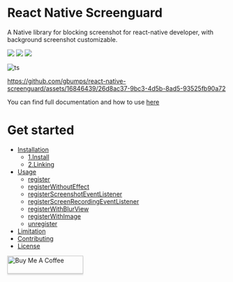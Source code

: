 <p align="center">
  <h1>React Native Screenguard</h1>
  <p>A Native library for blocking screenshot for react-native developer, with background screenshot customizable.</p>
  <a href="https://github.com/prettier/prettier"><img src="https://img.shields.io/badge/styled_with-prettier-ff69b4.svg"></a>
  <a href="https://opensource.org/licenses/MIT"><img src="https://img.shields.io/badge/License-MIT-blue.svg"></a>
  <a href="https://aleen42.github.io/badges/src/eslint.svg"><img src="https://aleen42.github.io/badges/src/eslint.svg"></a>
</p>

![ts](https://flat.badgen.net/badge/Built%20With/TypeScript/blue)


https://github.com/gbumps/react-native-screenguard/assets/16846439/26d8ac37-9bc3-4d5b-8ad5-93525fb90a72

You can find full documentation and how to use [here](https://gbumps.github.io/react-native-screenguard)


# Get started

<!--ts-->
  * [Installation](#installation)
    * [1.Install](https://gbumps.github.io/react-native-screenguard/docs/getting-started/install)
    * [2.Linking](https://gbumps.github.io/react-native-screenguard/docs/getting-started/linking)
  * [Usage](#usage)
     * [register](https://gbumps.github.io/react-native-screenguard/docs/usages-and-apis/register)
     * [registerWithoutEffect](https://gbumps.github.io/react-native-screenguard/docs/usages-and-apis/register-without-effect-android)
     * [registerScreenshotEventListener](https://gbumps.github.io/react-native-screenguard/docs/usages-and-apis/register-screenshot-event-listener)
     * [registerScreenRecordingEventListener](https://gbumps.github.io/react-native-screenguard/docs/usages-and-apis/register-screen-recording-event-listener)
     * [registerWithBlurView](https://gbumps.github.io/react-native-screenguard/docs/usages-and-apis/register-with-blurview)
     * [registerWithImage](https://gbumps.github.io/react-native-screenguard/docs/usages-and-apis/register-with-image)
     * [unregister](https://gbumps.github.io/react-native-screenguard/docs/usages-and-apis/unregister)
  * [Limitation](https://gbumps.github.io/react-native-screenguard/docs/limitation/)
  * [Contributing](#contributing)
  * [License](#license)
<!--te-->

<a href="https://buymeacoffee.com/hoangthongf" target="_blank"><img src="https://www.buymeacoffee.com/assets/img/custom_images/orange_img.png" alt="Buy Me A Coffee" style="height: 41px !important;width: 174px !important;box-shadow: 0px 3px 2px 0px rgba(190, 190, 190, 0.5) !important;-webkit-box-shadow: 0px 3px 2px 0px rgba(190, 190, 190, 0.5) !important;" ></a>

